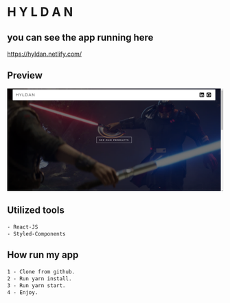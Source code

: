 # H Y L D A N

## you can see the app running here

https://hyldan.netlify.com/

## Preview

![Optional text](src/assets/readmeimg.PNG)

## Utilized tools

```
- React-JS
- Styled-Components
```

## How run my app

```
1 - Clone from github.
2 - Run yarn install.
3 - Run yarn start.
4 - Enjoy.
```
